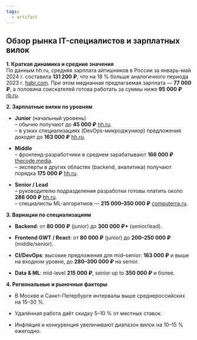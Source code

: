 ```yaml
---
tags:
  - artifact
---
```

## Обзор рынка IT-специалистов и зарплатных вилок

**1. Краткая динамика и средние значения**  
По данным hh.ru, средняя зарплата айтишников в России за январь–май 2024 г. составила **131 200 ₽**, что на 18 % больше аналогичного периода 2023 г. [habr.com](https://habr.com/ru/companies/netologyru/articles/841288/?utm_source=chatgpt.com). При этом медианная предлагаемая зарплата — **77 000 ₽**, а половина соискателей готова работать за суммы ниже **95 000 ₽** [rb.ru](https://rb.ru/news/headhunter-nazval-zarplata/?utm_source=chatgpt.com).

**2. Зарплатные вилки по уровням**

- **Junior** (начальный уровень)  
    – обычно получают до **45 000 ₽** [hh.ru](https://hh.ru/article/31783?utm_source=chatgpt.com).  
    – в узких специализациях (DevOps-микроджуниор) предложения доходят до **163 000 ₽** [hh.ru](https://hh.ru/article/33041?utm_source=chatgpt.com).
    
- **Middle**  
    – фронтенд-разработчики в среднем зарабатывают **166 000 ₽** [thecode.media](https://thecode.media/it-money-spring-2024/?utm_source=chatgpt.com).  
    – эксперты в других областях (backend, аналитика) получают порядка **175 000 ₽** [hh.ru](https://hh.ru/article/31783?utm_source=chatgpt.com).
    
- **Senior / Lead**  
    – руководителю подразделения разработки готовы платить около **286 000 ₽** [hh.ru](https://hh.ru/article/31783?utm_source=chatgpt.com).  
    – специалисты ML-алгоритмов — **215 000–350 000 ₽** [computerra.ru](https://www.computerra.ru/306937/krupnejshie-rossijskie-kompanii-sokrashhayut-it-vakansii-chto-proishodit-na-rynke/?utm_source=chatgpt.com).
    

**3. Вариации по специализациям**

- **Backend**: от **80 000 ₽** (junior) до **300 000 ₽+** (senior/lead).
    
- **Frontend GWT / React**: от **80 000 ₽** (junior) до **200–250 000 ₽** (middle/senior).
    
- **CI/DevOps**: высокие предложения для mid–senior: **163 000 ₽** и выше на входном уровне, до **280–300 000 ₽** на senior.
    
- **Data & ML**: mid-level **215 000 ₽**, senior up to **350 000 ₽** и более.
    

**4. Региональные и рыночные факторы**

- В Москве и Санкт-Петербурге интервалы выше среднероссийских на 15–30 %.
    
- Удалённая работа даёт скидку 5–10 % от местных ставок.
    
- Инфляция и конкуренция увеличивают диапазон вилок на 10–15 % ежегодно.